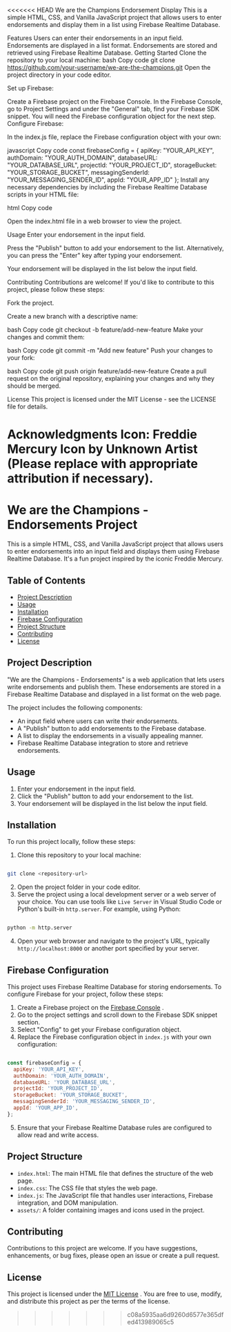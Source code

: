 <<<<<<< HEAD
We are the Champions Endorsement Display
This is a simple HTML, CSS, and Vanilla JavaScript project that allows users to enter endorsements and display them in a list using Firebase Realtime Database.

Features
Users can enter their endorsements in an input field.
Endorsements are displayed in a list format.
Endorsements are stored and retrieved using Firebase Realtime Database.
Getting Started
Clone the repository to your local machine:
bash
Copy code
git clone https://github.com/your-username/we-are-the-champions.git
Open the project directory in your code editor.

Set up Firebase:

Create a Firebase project on the Firebase Console.
In the Firebase Console, go to Project Settings and under the "General" tab, find your Firebase SDK snippet. You will need the Firebase configuration object for the next step.
Configure Firebase:

In the index.js file, replace the Firebase configuration object with your own:

javascript
Copy code
const firebaseConfig = {
apiKey: "YOUR_API_KEY",
authDomain: "YOUR_AUTH_DOMAIN",
databaseURL: "YOUR_DATABASE_URL",
projectId: "YOUR_PROJECT_ID",
storageBucket: "YOUR_STORAGE_BUCKET",
messagingSenderId: "YOUR_MESSAGING_SENDER_ID",
appId: "YOUR_APP_ID"
};
Install any necessary dependencies by including the Firebase Realtime Database scripts in your HTML file:

html
Copy code

<script src="https://www.gstatic.com/firebasejs/10.4.0/firebase-app.js" type="module"></script>
<script src="https://www.gstatic.com/firebasejs/10.4.0/firebase-database.js" type="module"></script>

Open the index.html file in a web browser to view the project.

Usage
Enter your endorsement in the input field.

Press the "Publish" button to add your endorsement to the list. Alternatively, you can press the "Enter" key after typing your endorsement.

Your endorsement will be displayed in the list below the input field.

Contributing
Contributions are welcome! If you'd like to contribute to this project, please follow these steps:

Fork the project.

Create a new branch with a descriptive name:

bash
Copy code
git checkout -b feature/add-new-feature
Make your changes and commit them:

bash
Copy code
git commit -m "Add new feature"
Push your changes to your fork:

bash
Copy code
git push origin feature/add-new-feature
Create a pull request on the original repository, explaining your changes and why they should be merged.

License
This project is licensed under the MIT License - see the LICENSE file for details.

Acknowledgments
Icon: Freddie Mercury Icon by Unknown Artist (Please replace with appropriate attribution if necessary).
=======
# We are the Champions - Endorsements Project

This is a simple HTML, CSS, and Vanilla JavaScript project that allows users to enter endorsements into an input field and displays them using Firebase Realtime Database. It's a fun project inspired by the iconic Freddie Mercury.
## Table of Contents 
- [Project Description](https://chat.openai.com/c/39befe2a-d3fd-4686-a557-95791c9ec8af#project-description) 
- [Usage](https://chat.openai.com/c/39befe2a-d3fd-4686-a557-95791c9ec8af#usage) 
- [Installation](https://chat.openai.com/c/39befe2a-d3fd-4686-a557-95791c9ec8af#installation) 
- [Firebase Configuration](https://chat.openai.com/c/39befe2a-d3fd-4686-a557-95791c9ec8af#firebase-configuration) 
- [Project Structure](https://chat.openai.com/c/39befe2a-d3fd-4686-a557-95791c9ec8af#project-structure) 
- [Contributing](https://chat.openai.com/c/39befe2a-d3fd-4686-a557-95791c9ec8af#contributing) 
- [License](https://chat.openai.com/c/39befe2a-d3fd-4686-a557-95791c9ec8af#license)
## Project Description

"We are the Champions - Endorsements" is a web application that lets users write endorsements and publish them. These endorsements are stored in a Firebase Realtime Database and displayed in a list format on the web page.

The project includes the following components:
- An input field where users can write their endorsements.
- A "Publish" button to add endorsements to the Firebase database.
- A list to display the endorsements in a visually appealing manner.
- Firebase Realtime Database integration to store and retrieve endorsements.
## Usage
1. Enter your endorsement in the input field.
2. Click the "Publish" button to add your endorsement to the list.
3. Your endorsement will be displayed in the list below the input field.
## Installation

To run this project locally, follow these steps: 
1. Clone this repository to your local machine:

```bash

git clone <repository-url>
``` 
2. Open the project folder in your code editor. 
3. Serve the project using a local development server or a web server of your choice. You can use tools like `Live Server` in Visual Studio Code or Python's built-in `http.server`. For example, using Python:

```bash

python -m http.server
``` 
4. Open your web browser and navigate to the project's URL, typically `http://localhost:8000` or another port specified by your server.
## Firebase Configuration

This project uses Firebase Realtime Database for storing endorsements. To configure Firebase for your project, follow these steps: 
1. Create a Firebase project on the [Firebase Console](https://console.firebase.google.com/) . 
2. Go to the project settings and scroll down to the Firebase SDK snippet section. 
3. Select "Config" to get your Firebase configuration object. 
4. Replace the Firebase configuration object in `index.js` with your own configuration:

```javascript

const firebaseConfig = {
  apiKey: 'YOUR_API_KEY',
  authDomain: 'YOUR_AUTH_DOMAIN',
  databaseURL: 'YOUR_DATABASE_URL',
  projectId: 'YOUR_PROJECT_ID',
  storageBucket: 'YOUR_STORAGE_BUCKET',
  messagingSenderId: 'YOUR_MESSAGING_SENDER_ID',
  appId: 'YOUR_APP_ID',
};
``` 
5. Ensure that your Firebase Realtime Database rules are configured to allow read and write access.
## Project Structure 
- `index.html`: The main HTML file that defines the structure of the web page. 
- `index.css`: The CSS file that styles the web page. 
- `index.js`: The JavaScript file that handles user interactions, Firebase integration, and DOM manipulation. 
- `assets/`: A folder containing images and icons used in the project.
## Contributing

Contributions to this project are welcome. If you have suggestions, enhancements, or bug fixes, please open an issue or create a pull request.
## License

This project is licensed under the [MIT License](https://chat.openai.com/c/LICENSE) . You are free to use, modify, and distribute this project as per the terms of the license.
>>>>>>> c08a5935aa6d9260d6577e365dfed413989065c5
